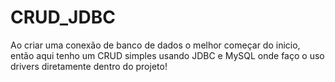 # CRUD_JDBC
Ao criar uma conexão de banco de dados o melhor começar do inicio, então aqui tenho um CRUD simples usando JDBC e MySQL onde faço o uso drivers diretamente dentro do projeto!
